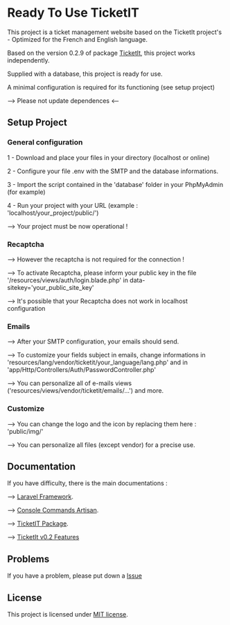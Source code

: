 # Ready To Use TicketIT

This project is a ticket management website based on the TicketIt project's - Optimized for the French and English language.

Based on the version 0.2.9 of package [TicketIt](https://github.com/thekordy/ticketit), this project works independently.

Supplied with a database, this project is ready for use.

A minimal configuration is required for its functioning (see setup project)

--> Please not update dependences <--


## Setup Project

### General configuration

1 - Download and place your files in your directory (localhost or online)

2 - Configure your file .env with the SMTP and the database informations.

3 - Import the script contained in the 'database' folder in your PhpMyAdmin (for example)

4 - Run your project with your URL (example : 'localhost/your_project/public/')

--> Your project must be now operational !

### Recaptcha

--> However the recaptcha is not required for the connection !

--> To activate Recaptcha, please inform your public key in the file '/resources/views/auth/login.blade.php' in data-sitekey='your_public_site_key' 

--> It's possible that your Recaptcha does not work in localhost configuration

### Emails

--> After your SMTP configuration, your emails should send.

--> To customize your fields subject in emails, change informations in 'resources/lang/vendor/ticketit/your_language/lang.php' and in 'app/Http/Controllers/Auth/PasswordController.php'

--> You can personalize all of e-mails views ('resources/views/vendor/ticketit/emails/...') and more.

### Customize 

--> You can change the logo and the icon by replacing them here : 'public/img/'

--> You can personalize all files (except vendor) for a precise use.

## Documentation

If you have difficulty, there is the main documentations :

--> [Laravel Framework](http://laravel.com/docs).

--> [Console Commands Artisan](https://laravel.com/docs/5.3/artisan).

--> [TicketIT Package](https://github.com/thekordy/ticketit).

--> [TicketIt v0.2 Features](https://github.com/thekordy/ticketit/wiki/v0.2-Features)

## Problems

If you have a problem, please put down a [Issue](https://github.com/WestFR/Ready_to_use_TicketIT/issues)


## License

This project is licensed under [MIT license](http://opensource.org/licenses/MIT).
